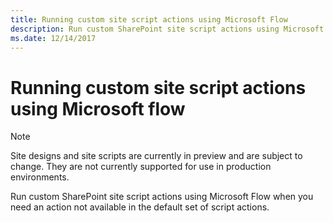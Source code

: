 ```yaml
---
title: Running custom site script actions using Microsoft Flow
description: Run custom SharePoint site script actions using Microsoft Flow when you need an action not available in the default set of script actions
ms.date: 12/14/2017
---
```


# Running custom site script actions using Microsoft flow

> [!NOTE]
> Site designs and site scripts are currently in preview and are subject to change. They are not currently supported for use in production environments.

Run custom SharePoint site script actions using Microsoft Flow when you need an action not available in the default set of script actions.

